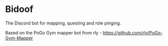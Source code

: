 # Bidoof

The Discord bot for mapping, questing and role pinging.

Based on the PoGo Gym mapper bot from rly - https://github.com/rly/PoGo-Gym-Mapper